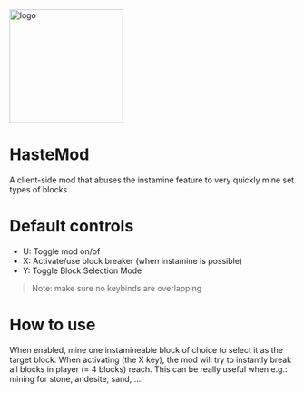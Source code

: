 <img width="200" height="200" alt="logo" src="https://github.com/user-attachments/assets/4d2ec87a-e229-4bc0-b8ca-6174d8c1e20e" />


# HasteMod
A client-side mod that abuses the instamine feature to very quickly mine set types of blocks.

# Default controls
- U: Toggle mod on/of
- X: Activate/use block breaker (when instamine is possible)
- Y: Toggle Block Selection Mode
> Note: make sure no keybinds are overlapping

# How to use
When enabled, mine one instamineable block of choice to select it as the target block. When activating (the X key), the mod will try to instantly break all blocks in player (= 4 blocks) reach.
This can be really useful when e.g.: mining for stone, andesite, sand, ...
